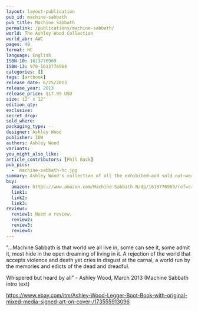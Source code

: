 ```yaml
---
layout: layout-publication
pub_id: machine-sabbath
pub_title: Machine Sabbath
permalink: /publications/machine-sabbath/
world: The Ashley Wood Collection
world_abr: AWC
pages: 48
format: HC
language: English
ISBN-10: 1613776969
ISBN-13: 978-1613776964
categories: []
tags: [artbook]
release_date: 6/25/2013
release_year: 2013
release_price: $17.99 USD
size: 12" x 12"
edition_qty: 
exclusive: 
secret_drop:
sold_where: 
packaging_type: --
designer: Ashley Wood
publisher: IDW
authors: Ashley Wood
variants:
you_might_also_like: 
article_contributors: [Phil Back]
pub_pics: 
  -  machine-sabbath-hc.jpg
summary: Ashley Wood's collection of all the exhibited–and sold out–work from his first-ever fine-art gallery show at the Jonathan Levine gallery in NYC (October 2012)! Also includes unseen paintings, sketches, and a new interview with Ash in a gorgeous oversize hardcover! - From Amazon
buy:
  amazon: https://www.amazon.com/Machine-Sabbath-N/dp/1613776969/ref=sr_1_1?keywords=machine+sabbath&qid=1552706992&s=gateway&sr=8-1
  link1: 
  link2: 
  link3: 
reviews:
  review1: Need a review.
  review2:
  review3:
  review4:
---
```

<p>"...Machine Sabbath is that world we all live in, some can see it, some admit it, most hide in the open dreaming of living in it. A rejection of the world that accepts violence and death yet cries in disgust at the carnal, a world run by the memories and edicts of the dead and dreadful.</p>

<p>Whispered but heard by all" - Ashley Wood, March 2013 (Machine Sabbath intro text)</p>

https://www.ebay.com/itm/Ashley-Wood-Legger-Boot-Book-with-original-mixed-media-signed-art-on-cover-/173555913096